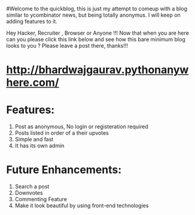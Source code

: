 #Welcome to the quickblog, this is just my attempt to comeup with a blog similar to ycombinator news, but being totally anonymus. I will keep on adding features to it. 

Hey Hacker, Recruiter , Browser or Anyone !!! Now that when you are here
can you please click this link below and see how this bare minimum blog looks to you ? Please leave a post there, thanks!!! 

# http://bhardwajgaurav.pythonanywhere.com/

# Features:
1. Post as anonymous, No login or registeration required
2. Posts listed in order of a their upvotes
3. Simple and fast
4. It has its own admin

# Future Enhancements:
1. Search a post
2. Downvotes
3. Commenting Feature
4. Make it look beautiful by using front-end technologies
